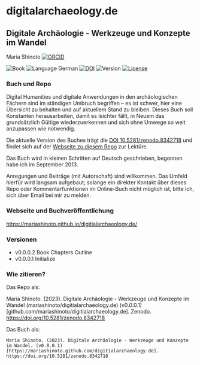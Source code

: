 
# digitalarchaeology.de

## Digitale Archäologie - Werkzeuge und Konzepte im Wandel

Maria Shinoto
[![ORCID](https://img.shields.io/badge/ORCID-white?style=flat&logo=ORCID&link=https://orcid.org/0000-0001-6089-4526.png)](https://orcid.org/0000-0001-6089-4526)

![Book](https://img.shields.io/badge/Book-cyan?style=flat.png)
![Language
German](https://img.shields.io/badge/Language-German-cyan.png)
[![DOI](https://zenodo.org/badge/689810268.svg)](https://zenodo.org/badge/latestdoi/689810268)
![Version](https://img.shields.io/badge/Ver.-0.0.0.1-red?style=flat&logo=github)
[![License](https://img.shields.io/badge/License-CC%20BY%204.0-lightgrey?labelColor=grey&style=flat&logo=CC&link=https://creativecommons.org/licenses/by/4.0/.png)](https://creativecommons.org/licenses/by/4.0/)

### Buch und Repo

Digital Humanities und digitale Anwendungen in den archäologischen
Fächern sind im ständigen Umbruch begriffen – es ist schwer, hier eine
Übersicht zu behalten und auf aktuellem Stand zu bleiben. Dieses Buch
soll Konstanten herausarbeiten, damit es leichter fällt, in Neuem das
grundsätzlich Gültige wiederzuerkennen und sich ohne Umwege so weit
anzupassen wie notwendig.

Die aktuelle Version des Buches trägt die [DOI
10.5281/zenodo.8342718](https://doi.org/10.5281/zenodo.8342718) und
findet sich auf der [Webseite zu diesem
Repo](https://mariashinoto.github.com/digitialarchaeology.de) zur
Lektüre.

Das Buch wird in kleinen Schritten auf Deutsch geschrieben, begonnen
habe ich im September 2013.

Anregungen und Beiträge (mit Autorschaft) sind willkommen. Das Umfeld
hierfür wird langsam aufgebaut; solange ein direkter Kontakt über dieses
Repo oder Kommentarfunktionen im Online-Buch nicht möglich ist, bitte
ich, sich über Email bei mir zu melden.

### Webseite und Buchveröffentlichung

https://mariashinoto.github.io/digitialarchaeology.de/

### Versionen

- v0.0.0.2 Book Chapters Outline
- v0.0.0.1 Initialize

### Wie zitieren?

Das Repo als:

Maria Shinoto. (2023). Digitale Archäologie - Werkzeuge und Konzepte im
Wandel (mariashinoto/digitialarchaeology.de) (v0.0.0.1)
\[github.com/mariashinoto/digitialarchaeology.de\]. Zenodo.
https://doi.org/10.5281/zenodo.8342718

Das Buch als:

    Maria Shinoto. (2023). Digitale Archäologie - Werkzeuge und Konzepte im Wandel. (v0.0.0.1) [https://mariashinoto.github.com/digitialarchaeology.de]. https://doi.org/10.5281/zenodo.8342718

